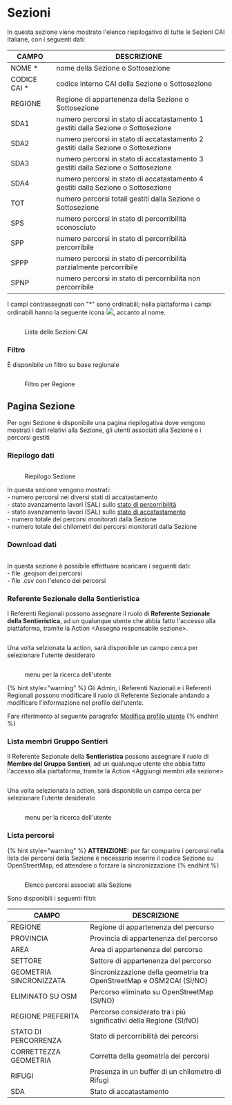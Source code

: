 # Sezioni

In questa sezione viene mostrato l'elenco riepilogativo di tutte le Sezioni CAI Italiane, con i seguenti dati:

| CAMPO         | DESCRIZIONE                                                                       |
| ------------- | --------------------------------------------------------------------------------- |
| NOME \*       | nome della Sezione o Sottosezione                                                 |
| CODICE CAI \* | codice interno CAI della Sezione o Sottosezione                                   |
| REGIONE       | Regione di appartenenza della Sezione o Sottosezione                              |
| SDA1          | numero percorsi in stato di accatastamento 1 gestiti dalla Sezione o Sottosezione |
| SDA2          | numero percorsi in stato di accatastamento 2 gestiti dalla Sezione o Sottosezione |
| SDA3          | numero percorsi in stato di accatastamento 3 gestiti dalla Sezione o Sottosezione |
| SDA4          | numero percorsi in stato di accatastamento 4 gestiti dalla Sezione o Sottosezione |
| TOT           | numero percorsi totali gestiti dalla Sezione o Sottosezione                       |
| SPS           | numero percorsi in stato di percorribilità sconosciuto                            |
| SPP           | numero percorsi in stato di percorribilità percorribile                           |
| SPPP          | numero percorsi in stato di percorribilità parzialmente percorribile              |
| SPNP          | numero percorsi in stato di percorribilità non percorribile                       |

I campi contrassegnati con "\*" sono ordinabili; nella piattaforma i campi ordinabili hanno la seguente icona ![](<../../../.gitbook/assets/image (79).png>), accanto al nome.

<figure><img src="../../../.gitbook/assets/image (40).png" alt=""><figcaption><p>Lista delle Sezioni CAI</p></figcaption></figure>

### Filtro

È disponibile un filtro su base regionale

<figure><img src="../../../.gitbook/assets/image (21).png" alt=""><figcaption><p>Filtro per Regione</p></figcaption></figure>

## Pagina Sezione

Per ogni Sezione è disponibile una pagina riepilogativa dove vengono mostrati i dati relativi alla Sezione, gli utenti associati alla Sezione e i percorsi gestiti

### Riepilogo dati

<figure><img src="../../../.gitbook/assets/image (120).png" alt=""><figcaption><p>Riepilogo Sezione</p></figcaption></figure>

In questa sezione vengono mostrati:\
\- numero percorsi nei diversi stati di accatastamento\
\- stato avanzamento lavori (SAL) sullo [stato di percorribilità](../../../piattaforma/definizioni/stato-di-percorribilita.md)\
\- stato avanzamento lavori (SAL) sullo [stato di accatastamento](../../../piattaforma/definizioni/stato-di-accatastamento.md)\
\- numero totale dei percorsi monitorati dalla Sezione\
\- numero totale dei chilometri dei percorsi monitorati dalla Sezione

### Download dati

<figure><img src="../../../.gitbook/assets/image (110).png" alt=""><figcaption></figcaption></figure>

In questa sezione è possibile effettuare scaricare i seguenti dati:\
\- file .geojson dei percorsi\
\- file .csv con l'elenco dei percorsi

### Referente Sezionale della **Sentieristica**

I Referenti Regionali possono assegnare il ruolo di **Referente Sezionale della Sentieristica**, ad un qualunque utente che abbia fatto l'accesso alla piattaforma, tramite la Action \<Assegna responsabile sezione>.

<figure><img src="../../../.gitbook/assets/image.png" alt=""><figcaption></figcaption></figure>

Una volta selzionata la action, sarà disponibile un campo cerca per selezionare l'utente desiderato

<figure><img src="../../../.gitbook/assets/image (134).png" alt=""><figcaption><p>menu per la ricerca dell'utente</p></figcaption></figure>

{% hint style="warning" %}
Gli Admin, i Referenti Nazionali e i Referenti Regionali possono modificare il ruolo di Referente Sezionale andando a modificare l'informazione nel profilo dell'utente.

Fare riferimento al seguente paragrafo: [Modifica profilo utente](https://catastorei.gitbook.io/documentazione-osm2cai/interfaccia-utente/resources/utenti#modifica-profilo-utente)
{% endhint %}

### Lista membri Gruppo Sentieri

Il Referente Sezionale della **Sentieristica** possono assegnare il ruolo di **Membro del Gruppo Sentieri**, ad un qualunque utente che abbia fatto l'accesso alla piattaforma, tramite la Action \<Aggiungi membri alla sezione>

<figure><img src="../../../.gitbook/assets/image (2).png" alt=""><figcaption></figcaption></figure>

Una volta selezionata la action, sarà disponibile un campo cerca per selezionare l'utente desiderato

<figure><img src="../../../.gitbook/assets/image (136).png" alt=""><figcaption><p>menu per la ricerca dell'utente</p></figcaption></figure>

### Lista percorsi

{% hint style="warning" %}
**ATTENZIONE:** per far comparire i percorsi nella lista dei percorsi della Sezione è necessario inserire il codice Sezione su OpenStreetMap, ed attendere o forzare la sincronizzazione
{% endhint %}

<figure><img src="../../../.gitbook/assets/image (94).png" alt=""><figcaption><p>Elenco percorsi associati alla Sezione</p></figcaption></figure>

Sono disponibili i seguenti filtri:

| CAMPO                   | DESCRIZIONE                                                           |
| ----------------------- | --------------------------------------------------------------------- |
| REGIONE                 | Regione di appartenenza del percorso                                  |
| PROVINCIA               | Provincia di appartenenza del percorso                                |
| AREA                    | Area di appartenenza del percorso                                     |
| SETTORE                 | Settore di appartenenza del percorso                                  |
| GEOMETRIA SINCRONIZZATA | Sincronizzazione della geometria tra OpenStreetMap e OSM2CAI  (SI/NO) |
| ELIMINATO SU OSM        | Percorso eliminato su OpenStreetMap (SI/NO)                           |
| REGIONE PREFERITA       | Percorso considerato tra i più significativi della Regione (SI/NO)    |
| STATO DI PERCORRENZA    | Stato di percorribilità dei percorsi                                  |
| CORRETTEZZA GEOMETRIA   | Corretta della geometria dei percorsi                                 |
| RIFUGI                  | Presenza in un buffer di un chilometro di Rifugi                      |
| SDA                     | Stato di accatastamento                                               |

